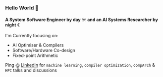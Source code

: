 ### Hello World 👋 

#### A System Software Engineer by day ☼ and an AI Systems Researcher by night ☾

I'm Currently focusing on:
 - AI Optimiser & Compilers
 - Software/Hardware Co-design
 - Fixed-point Arithmetic

Ping @ [LinkedIn](https://www.linkedin.com/in/vimal-william-6b24b0165/) for ``machine learning``, ``compiler optimization``, ``compArch`` & ``HPC`` talks and discussions <br>
  
